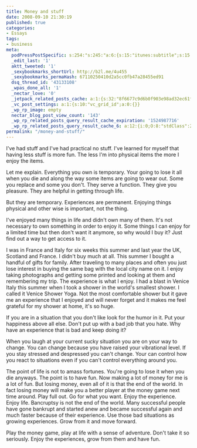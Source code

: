 ```yaml
---
title: Money and stuff
date: 2008-09-10 21:30:19
published: true
categories:
- Essays
tags:
- business
meta:
  podPressPostSpecific: s:254:"s:245:"a:6:{s:15:"itunes:subtitle";s:15:"##PostExcerpt##";s:14:"itunes:summary";s:15:"##PostExcerpt##";s:15:"itunes:keywords";s:17:"##WordPressCats##";s:13:"itunes:author";s:10:"##Global##";s:15:"itunes:explicit";s:2:"No";s:12:"itunes:block";s:2:"No";}";";
  _edit_last: '1'
  aktt_tweeted: '1'
  _sexybookmarks_shortUrl: http://b2l.me/4u455
  _sexybookmarks_permaHash: 67110250410d2a5cc0fb47a28455ed91
  dsq_thread_id: '43133108'
  _wpas_done_all: '1'
  _nectar_love: '0'
  _jetpack_related_posts_cache: a:1:{s:32:"8f6677c9d6b0f903e98ad32ec61f8deb";a:2:{s:7:"expires";i:1470549749;s:7:"payload";a:3:{i:0;a:1:{s:2:"id";i:1423;}i:1;a:1:{s:2:"id";i:5870;}i:2;a:1:{s:2:"id";i:968;}}}}
  _vc_post_settings: a:1:{s:10:"vc_grid_id";a:0:{}}
  _wp_rp_image: empty
  nectar_blog_post_view_count: '143'
  _wp_rp_related_posts_query_result_cache_expiration: '1524987716'
  _wp_rp_related_posts_query_result_cache_6: a:12:{i:0;O:8:"stdClass":2:{s:7:"post_id";s:4:"4395";s:5:"score";s:17:"61.71372122064562";}i:1;O:8:"stdClass":2:{s:7:"post_id";s:4:"2795";s:5:"score";s:18:"58.826323593589315";}i:2;O:8:"stdClass":2:{s:7:"post_id";s:3:"831";s:5:"score";s:18:"55.608865985980636";}i:3;O:8:"stdClass":2:{s:7:"post_id";s:3:"288";s:5:"score";s:18:"55.608865985980636";}i:4;O:8:"stdClass":2:{s:7:"post_id";s:3:"702";s:5:"score";s:17:"55.35383794878447";}i:5;O:8:"stdClass":2:{s:7:"post_id";s:3:"662";s:5:"score";s:17:"55.35383794878447";}i:6;O:8:"stdClass":2:{s:7:"post_id";s:4:"2686";s:5:"score";s:17:"53.51948424205328";}i:7;O:8:"stdClass":2:{s:7:"post_id";s:3:"728";s:5:"score";s:17:"52.14987982518602";}i:8;O:8:"stdClass":2:{s:7:"post_id";s:3:"665";s:5:"score";s:17:"51.89485178798986";}i:9;O:8:"stdClass":2:{s:7:"post_id";s:3:"746";s:5:"score";s:18:"26.509130005533297";}i:10;O:8:"stdClass":2:{s:7:"post_id";s:4:"4419";s:5:"score";s:18:"24.163689483884045";}i:11;O:8:"stdClass":2:{s:7:"post_id";s:3:"893";s:5:"score";s:17:"21.90457529848865";}}
permalink: "/money-and-stuff/"
---
```

I've had stuff and I've had practical no stuff. I've learned for myself that having less stuff is more fun. The less I'm into physical items the more I enjoy the items.

Let me explain. Everything you own is temporary. Your going to lose it all when you die and along the way some items are going to wear out. Some you replace and some you don't. They serve a function. They give you pleasure. They are helpful in getting through life.

But they are temporary. Experiences are permanent. Enjoying things physical and other wise is important, not the thing.

I've enjoyed many things in life and didn't own many of them. It's not necessary to own something in order to enjoy it. Some things I can enjoy for a limited time but then don't want it anymore, so why would I buy it? Just find out a way to get access to it.

I was in France and Italy for six weeks this summer and last year the UK, Scotland and France. I didn't buy much at all. This summer I bought a handful of gifts for family. After traveling to many places and often you just lose interest in buying the same bag with the local city name on it. I enjoy taking photographs and getting some printed and looking at them and remembering my trip. The experience is what I enjoy. I had a blast in Venice Italy this summer when I took a shower in the world's smallest shower. I called it Venice Shower Yoga. Not the most comfortable shower but it gave me an experience that I enjoyed and will never forget and it makes me feel grateful for my shower at home, it's so huge.

If you are in a situation that you don't like look for the humor in it. Put your happiness above all else. Don't put up with a bad job that you hate. Why have an experience that is bad and keep doing it?

When you laugh at your current sucky situation you are on your way to change. You can change because you have raised your vibrational level. If you stay stressed and despressed you can't change. Your can control how you react to situations even if you can't control everything around you.

The point of life is not to amass fortunes. You're going to lose it when you die anyways. The point is to have fun. Now making a lot of money for me is a lot of fun. But losing money, even all of it is that the end of the world. In fact losing money will make you a better player at the money game next time around. Play full out. Go for what you want. Enjoy the experience. Enjoy life. Bancruptsy is not the end of the world. Many successful people have gone bankrupt and started anew and became successful again and much faster because of their experience. Use those bad situations as growing experiences. Grow from it and move forward.

Play the money game, play at life with a sense of adventure. Don't take it so seriously. Enjoy the experiences, grow from them and have fun.
